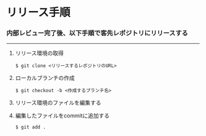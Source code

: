 # リリース手順  
### 内部レビュー完了後、以下手順で客先レポジトリにリリースする  
*** 
1. リリース環境の取得  

    ```
    $ git clone <リリースするレポジトリのURL>  
    ```

1. ローカルブランチの作成  

    ```  
    $ git checkout -b <作成するブランチ名>  
    ```  

1. リリース環境のファイルを編集する  

1. 編集したファイルをcommitに追加する  

    ```  
    $ git add .  
    ```  
